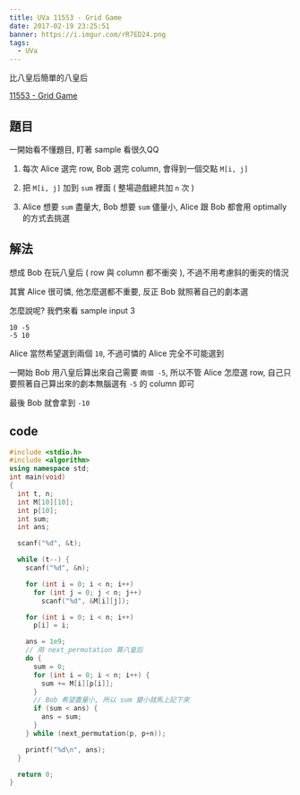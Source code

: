 ```yaml
---
title: UVa 11553 - Grid Game
date: 2017-02-19 23:25:51
banner: https://i.imgur.com/rR7ED24.png
tags:
  - UVa
---
```


比八皇后簡單的八皇后

<!--more-->

[11553 - Grid Game](https://uva.onlinejudge.org/external/115/11553.pdf)

## 題目

一開始看不懂題目, 盯著 sample 看很久QQ

1. 每次 Alice 選完 row, Bob 選完 column, 會得到一個交點 ``M[i, j]``

2. 把 ``M[i, j]`` 加到 ``sum`` 裡面 ( 整場遊戲總共加 ``n`` 次 )

3. Alice 想要 ``sum`` 盡量大, Bob 想要 ``sum`` 儘量小, Alice 跟 Bob 都會用 optimally 的方式去挑選

## 解法

想成 Bob 在玩八皇后 ( row 與 column 都不衝突 ), 不過不用考慮斜的衝突的情況

其實 Alice 很可憐, 他怎麼選都不重要, 反正 Bob 就照著自己的劇本選

怎麼說呢? 我們來看 sample input 3

```
10 -5
-5 10
```

Alice 當然希望選到兩個 ``10``, 不過可憐的 Alice 完全不可能選到

一開始 Bob 用八皇后算出來自己需要 ``兩個 -5``, 所以不管 Alice 怎麼選 row, 自己只要照著自己算出來的劇本無腦選有 ``-5`` 的 column 即可

最後 Bob 就會拿到 ``-10``

## code

``` c++
#include <stdio.h>
#include <algorithm>
using namespace std;
int main(void)
{
  int t, n;
  int M[10][10];
  int p[10];
  int sum;
  int ans;

  scanf("%d", &t);

  while (t--) {
    scanf("%d", &n);

    for (int i = 0; i < n; i++)
      for (int j = 0; j < n; j++)
        scanf("%d", &M[i][j]);

    for (int i = 0; i < n; i++)
      p[i] = i;

    ans = 1e9;
    // 用 next_permutation 算八皇后
    do {
      sum = 0;
      for (int i = 0; i < n; i++) {
        sum += M[i][p[i]];
      }
      // Bob 希望盡量小, 所以 sum 變小就馬上記下來
      if (sum < ans) {
        ans = sum;
      }
    } while (next_permutation(p, p+n));

    printf("%d\n", ans);
  }

  return 0;
}
```

